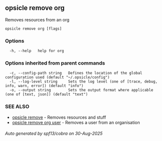 ## opsicle remove org

Removes resources from an org

```
opsicle remove org [flags]
```

### Options

```
  -h, --help   help for org
```

### Options inherited from parent commands

```
  -c, --config-path string   Defines the location of the global configuration used (default "~/.opsicle/config")
  -l, --log-level string     Sets the log level (one of [trace, debug, info, warn, error]) (default "info")
  -o, --output string        Sets the output format where applicable (one of [text, json]) (default "text")
```

### SEE ALSO

* [opsicle remove](cli/opsicle_remove.md)	 - Removes resources and stuff
* [opsicle remove org user](cli/opsicle_remove_org_user.md)	 - Removes a user from an organisation

###### Auto generated by spf13/cobra on 30-Aug-2025
